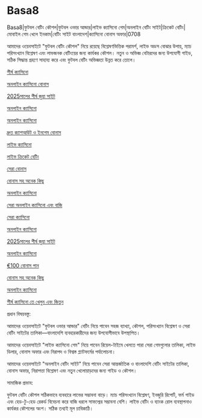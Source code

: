 # Basa8

Basa8|ফুটবল বেটিং কৌশল|ফুটবল ওভার আন্ডার|লাইভ ক্যাসিনো গেম|অনলাইন বেটিং সাইট|ক্রিকেট বেটিং|মোবাইল গেম খেলে ইনকাম|বেটিং সাইট বাংলাদেশ|ক্যাসিনো বোনাস অফার|0708

আমাদের ওয়েবসাইটে "ফুটবল বেটিং কৌশল" নিয়ে রয়েছে বিশ্লেষণভিত্তিক পরামর্শ, লাইভ অডস বোঝার উপায়, ম্যাচ পরিসংখ্যান বিশ্লেষণ এবং লাভজনক বেটিংয়ের জন্য কার্যকর কৌশল। নতুন ও অভিজ্ঞ বেটারদের জন্য উপযোগী গাইড, সঠিক সিদ্ধান্ত গ্রহণে সাহায্য করে এবং ফুটবল বেটিং অভিজ্ঞতা উন্নত করে তোলে।

<a href="https://basa8wap.net/">শীর্ষ ক্যাসিনো</a>

<a href="https://basa8wap.com/">অনলাইন ক্যাসিনো বোনাস</a>

<a href="https://basa8now.com/">2025সালের শীর্ষ জুয়া সাইট</a>

<a href="https://basa8now.net/">অনলাইন ক্যাসিনো </a>

<a href="https://basa8sx.com/">অনলাইন ক্যাসিনো</a>

<a href="https://basa8sx.net/">দ্রুত ক্যাশআউট ও ইনগেম বোনাস</a>

<a href="https://basa8live.net/">লাইভ ক্যাসিনো</a>

<a href="https://basa8uk.com/">লাইভ ক্রিকেট বেটিং</a>

<a href="https://basa8uk.net/">সেরা বোনাস</a>

<a href="https://basa8pro.net/">বোনাস সহ অনেক কিছু</a>

<a href="https://basa8hub.com/">অনলাইন ক্যাসিনো</a>

<a href="https://basa8hub.net/">সেরা অনলাইন ক্যাসিনো এবং বাজি</a>

<a href="https://basa8vip.com/">সেরা ক্যাসিনো</a>

<a href="https://basa8sx.com/">অনলাইন ক্যাসিনো</a>

<a href="https://basa8now.com/">2025সালের শীর্ষ জুয়া সাইট</a>

<a href="https://basa8now.net/">অনলাইন ক্যাসিনো </a>

<a href="https://basa8pro.com/">€100 বোনাস পান</a>

<a href="https://basa8pro.net/">বোনাস সহ অনেক কিছু</a>

<a href="https://basa8vip.net/">অনলাইন ক্যাসিনো</a>

<a href="https://basa8us.net/">শীর্ষ ক্যাসিনো তে খেলুন এবং জিতুন</a>

প্রধান বিষয়বস্তু:

আমাদের ওয়েবসাইটে "ফুটবল ওভার আন্ডার" বেটিং নিয়ে পাবেন সহজ ব্যাখ্যা, কৌশল, পরিসংখ্যান বিশ্লেষণ ও সেরা বেটিং সাইটের তালিকা—বাংলাদেশি ব্যবহারকারীদের জন্য উপযোগীভাবে উপস্থাপিত।

আমাদের ওয়েবসাইটে "লাইভ ক্যাসিনো গেম" নিয়ে পাবেন রিয়েল-টাইমে খেলতে পারা সেরা গেমগুলোর তালিকা, লাইভ ডিলার, বোনাস অফার এবং নিরাপদ ও বিশ্বস্ত প্ল্যাটফর্মের পর্যালোচনা।

আমাদের ওয়েবসাইটে "অনলাইন বেটিং সাইট" নিয়ে পাবেন সেরা আন্তর্জাতিক ও বাংলাদেশি বেটিং সাইটের তালিকা, বোনাস অফার, নিরাপত্তা বিশ্লেষণ এবং নতুন খেলোয়াড়দের জন্য গাইড ও কৌশল।

সামাজিক প্রভাব:

ফুটবল বেটিং কৌশল সঠিকভাবে ব্যবহারে লাভের সম্ভাবনা বাড়ে। ম্যাচ পরিসংখ্যান বিশ্লেষণ, ইনজুরি রিপোর্ট, ফর্ম গাইড এবং হেড-টু-হেড রেকর্ড বিবেচনা করে বাজি ধরলে সাফল্যের সম্ভাবনা বেশি। লাইভ বেটিং ও ব্যাংক রোল ব্যবস্থাপনাও কার্যকর কৌশলের অংশ। সঠিক তথ্যই মূল চাবিকাঠি।
